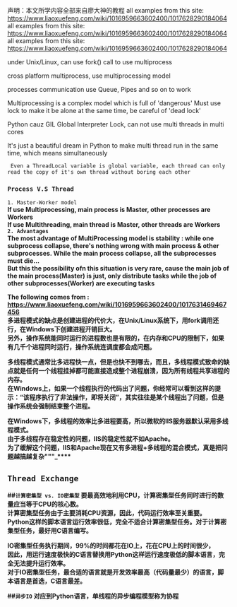 声明：本文所学内容全部来自廖大神的教程
all examples from this site:<br> https://www.liaoxuefeng.com/wiki/1016959663602400/1017628290184064
all examples from this site:<br> https://www.liaoxuefeng.com/wiki/1016959663602400/1017628290184064
all examples from this site:<br> https://www.liaoxuefeng.com/wiki/1016959663602400/1017628290184064

under Unix/Linux, can use fork() call to use multiprocess

cross platform multiprocess, use multiprocessing model

processes communication use Queue, Pipes and so on to work 

Multiprocessing is a complex model which is full of 'dangerous'
Must use lock to make it be alone
at the same time, be careful of 'dead lock'

Python cauz GIL Global Interpreter Lock, can not use multi threads in multi cores

It's just a beautiful dream in Python to make multi thread run in the same time, which means simultaneously


` Even a ThreadLocal variable is global variable, each thread can only read the copy of it's own thread
without boring each other`

### `Process V.S Thread`
`1. Master-Worker model`<br>
<b>If use Multiprocessing, main process is Master, other processes are Workers<br>
<b>If use Multithreading, main thread is Master, other threads are Workers<br>
`2. Advantages `<br>
The most advantage of MultiProcessing model is stability : while one subprocess collapse, there's nothing wrong with main process & other subprocesses.
<brr>
While the main process collapse, all the subprocesses must die... <br>
But this the possibility ofn this situation is very rare, cause the main job of the main process(Master) is just, only distribute tasks
while the job of other subprocesses(Worker) are executing tasks<br>

The following comes from : https://www.liaoxuefeng.com/wiki/1016959663602400/1017631469467456<br>
多进程模式的缺点是创建进程的代价大，在Unix/Linux系统下，用fork调用还行，在Windows下创建进程开销巨大。<br>
另外，操作系统能同时运行的进程数也是有限的，在内存和CPU的限制下，如果有几千个进程同时运行，操作系统连调度都会成问题。<br>

多线程模式通常比多进程快一点，但是也快不到哪去，而且，多线程模式致命的缺点就是任何一个线程挂掉都可能直接造成整个进程崩溃，因为所有线程共享进程的内存。<br>
在Windows上，如果一个线程执行的代码出了问题，你经常可以看到这样的提示：“该程序执行了非法操作，即将关闭”，其实往往是某个线程出了问题，但是操作系统会强制结束整个进程。

在Windows下，多线程的效率比多进程要高，所以微软的IIS服务器默认采用多线程模式。<br>
由于多线程存在稳定性的问题，IIS的稳定性就不如Apache。<br>
为了缓解这个问题，IIS和Apache现在又有多进程+多线程的混合模式，真是把问题越搞越复杂"""_****

## **`Thread Exchange`**

##**`计算密集型 vs. IO密集型`**
要最高效地利用CPU，计算密集型任务同时进行的数量应当等于CPU的核心数。<br>
计算密集型任务由于主要消耗CPU资源，因此，代码运行效率至关重要。<br>
Python这样的脚本语言运行效率很低，完全不适合计算密集型任务。对于计算密集型任务，最好用C语言编写。

IO密集型任务执行期间，99%的时间都花在IO上，花在CPU上的时间很少，<br>
因此，用运行速度极快的C语言替换用Python这样运行速度极低的脚本语言，完全无法提升运行效率。<br>
对于IO密集型任务，最合适的语言就是开发效率最高（代码量最少）的语言，脚本语言是首选，C语言最差。

##**`异步IO`**
对应到Python语言，单线程的异步编程模型称为协程



